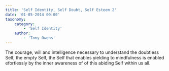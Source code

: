 ```yaml
---
title: 'Self Identity, Self Doubt, Self Esteem 2'
date: '01-05-2014 00:00'
taxonomy:
    category:
        - 'Self Identity'
    author:
        - 'Tony Owens'
---
```


The courage, will and intelligence necessary to understand the doubtless Self, the empty Self, the Self that enables yielding to mindfulness is enabled efortlessly by the inner awareness of of this abiding Self within us all. 